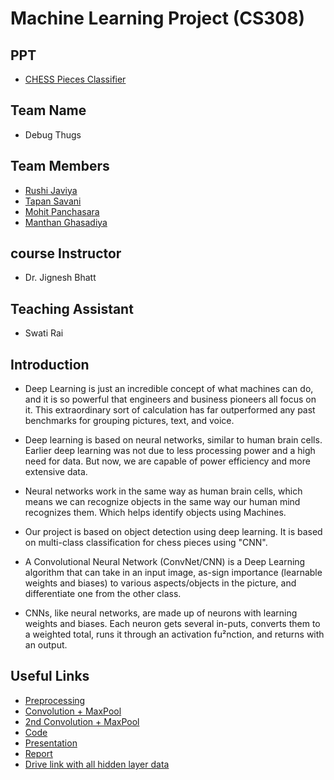 # Machine Learning Project (CS308)

## PPT
* [CHESS Pieces Classifier](https://docs.google.com/presentation/d/11vUTgo507-mqVcihYos_RzoPPCW7z13aDzes7mCGGDM/edit?usp=sharing)

## Team Name 
* Debug Thugs

## Team Members 
* [Rushi Javiya ](https://github.com/Rushijaviya) 
* [Tapan Savani](https://github.com/Stapan17)
* [Mohit Panchasara](https://github.com/MohitPanchasara)
* [Manthan Ghasadiya](https://github.com/manthanghasadiya)

## course Instructor
* Dr. Jignesh Bhatt

## Teaching Assistant
* Swati Rai

## Introduction
* Deep Learning is just an incredible concept of what machines can do, and it is so powerful that engineers and business pioneers all focus on it. This extraordinary sort of calculation has far outperformed any past benchmarks for grouping pictures, text, and voice. 

* Deep learning is based on neural networks, similar to human brain cells. Earlier deep learning was not due to less processing power and a high need for data. But now, we are capable of power efficiency and more extensive data. 

* Neural networks work in the same way as human brain cells, which means we can recognize objects in the same way our human mind recognizes them. Which helps identify objects using Machines. 

* Our project is based on object detection using deep learning. It is based on multi-class classification for chess pieces using "CNN". 

* A Convolutional Neural Network (ConvNet/CNN) is a Deep Learning algorithm that can take in an input image, as-sign importance (learnable weights and biases) to various aspects/objects in the picture, and differentiate one from the other class. 

* CNNs, like neural networks, are made up of neurons with learning weights and biases. Each neuron gets several in-puts, converts them to a weighted total, runs it through an activation fu²nction, and returns with an output.

## Useful Links
* [Preprocessing](https://drive.google.com/drive/folders/1OcQ3y-OrMtVVFPQcdg5Njf3gqNIu8Knk?usp=sharing) 
* [Convolution + MaxPool](https://drive.google.com/drive/folders/1yvG2vfM65AX_yUMCByaZrUV0I7BcLqpb?usp=sharing)
* [2nd Convolution + MaxPool](https://drive.google.com/drive/folders/1pxfK8rMJBQcW0EJXN6EsBGEkkFR33mWc?usp=sharing)
* [Code](https://colab.research.google.com/drive/1hWM2yt7vrs8GPys6nOK3yEvO_L_Y0-6M?usp=sharing)
* [Presentation](https://docs.google.com/presentation/d/11vUTgo507-mqVcihYos_RzoPPCW7z13aDzes7mCGGDM/edit?usp=sharing)
* [Report](ML_Report.pdf)
* [Drive link with all hidden layer data](https://drive.google.com/drive/folders/1KSIRbqiCG_XfcWFGi-JOX7wIBPzkFWHI?usp=sharing) 